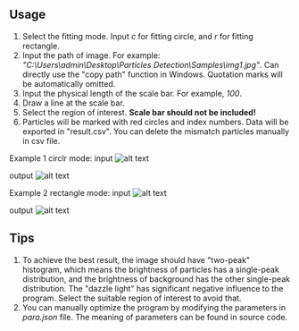 ## Usage

1. Select the fitting mode. Input *c* for fitting circle, and *r* for fitting rectangle.
2. Input the path of image. For example: *"C:\Users\admin\Desktop\Particles Detection\Samples\img1.jpg"*. Can directly use the "copy path" function in Windows. Quotation marks will be automatically omitted.  
3. Input the physical length of the scale bar. For example, *100*.
4. Draw a line at the scale bar.
5. Select the region of interest. **Scale bar should not be included!**
6. Particles will be marked with red circles and index numbers. Data will be exported in "result.csv". You can delete the mismatch particles manually in csv file.

Example 1 circlr mode:
input
![alt text](https://github.com/acguanine/ParticlesDetection/blob/master/Samples/img1.jpg)

output
![alt text](https://github.com/acguanine/ParticlesDetection/blob/master/Samples/img1/result.jpg)

Example 2 rectangle mode:
input
![alt text](https://github.com/acguanine/ParticlesDetection/blob/master/Samples/img3.jpg)

output
![alt text](https://github.com/acguanine/ParticlesDetection/blob/master/Samples/img3/result.jpg)

## Tips

1. To achieve the best result, the image should have "two-peak" histogram, which means the brightness of particles has a single-peak distribution, and the brightness of background has the other single-peak distribution. The "dazzle light" has significant negative influence to the program. Select the suitable region of interest to avoid that.
2. You can manually optimize the program by modifying  the parameters in *para.json* file. The meaning of parameters can be found in source code.
